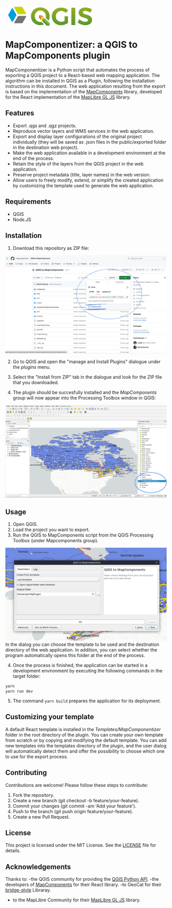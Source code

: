 

<img src="logo.svg" alt="MapComponents" width= 15%/> 
<img src="img/QGIS_logo.svg" alt="MapComponents" width= 38%/>

# MapComponentizer: a QGIS to MapComponents plugin 


 <!-- <img src="img/cover.webp" alt="QGIS-MapComponentizer"/> -->


MapComponentizer is a Python script that automates the process of exporting a QGIS project to a React-based web mapping application. The algorithm can be installed in QGIS as a Plugin, following the installation instructions in this document. 
The web application resulting from the export is based on the implementation of the [MapComponents](https://github.com/mapcomponents/react-map-components-maplibre) library, developed for the React implementation of the [MapLibre GL JS](https://maplibre.org/maplibre-gl-js/docs/) library. 

## Features
- Export .qgs and .qgz projects.
- Reproduce vector layers and WMS services in the web application.
- Export and display layer configurations of the original project individually (they will be saved as .json files in the public/exported folder in the destination web project).
- Make the web application available in a development environment at the end of the process.
- Retain the style of the layers from the QGIS project in the web application.
- Preserve project metadata (title, layer names) in the web version.
- Allow users to freely modify, extend, or simplify the created application by customizing the template used to generate the web application.

## Requirements
- QGIS
- Node.JS 

## Installation

1. Download this repository as ZIP file: 
<img src="img/downloadAsZIP.png" alt="download repository as zip"/>

2. Go to QGIS and open the "manage and Install Plugins" dialogue under the *plugins* menu. 

3. Select the "Install from ZIP" tab in the dialogue and look for the ZIP file that you downloaded. 

4. The plugin should be succesfully installed and the *MapComponents* group will now appear into the Processing Toolbox window in QGIS:

<img src="img/installedPlugin.png" alt="Installed plugin"/>


## Usage
1. Open QGIS.
2. Load the project you want to export.
3. Run the QGIS to MapComponents script from the QGIS Processing Toolbox (under Mapcomponents group). 

<img src="img/userDialogue.png" alt="user dialogue"/>
In the dialog you can choose the template to be used and the destination directory of the web application. In addition, you can select whether the program automatically opens this folder at the end of the process.  

4. Once the process is finished, the application can be started in a development environment by executing the following commands in the target folder: 

```
yarn
yarn run dev
```

5. The command `yarn build` prepares the application for its deployment. 


## Customizing your template
A default React template is installed in the _Templates/MapComponentizer_ folder in the root directory of the plugin. You can create your own template from scratch or by copying and modifying the default template. You can add new templates into the templates directory of the plugin, and the user dialog will automatically detect them and offer the possibility to choose which one to use for the export process.
## Contributing
Contributions are welcome! Please follow these steps to contribute:

1. Fork the repository.
2. Create a new branch (git checkout -b feature/your-feature).
3. Commit your changes (git commit -am 'Add your feature').
4. Push to the branch (git push origin feature/your-feature).
5. Create a new Pull Request.

## License
This project is licensed under the MIT License. See the [LICENSE](./LICENSE) file for details.

## Acknowledgements
Thanks to: 
 -the QGIS community for providing the [QGIS Python API](https://qgis.org/pyqgis/3.0/).
 -the developers of [MapComponents](https://github.com/mapcomponents/react-map-components-maplibre) for their React library.
 -to GeoCat for their [bridge-style](https://github.com/GeoCat/bridge-style) Libraray.  
 - to the MapLibre Community for their [MapLibre GL JS](https://maplibre.org/maplibre-gl-js/docs/) library. 